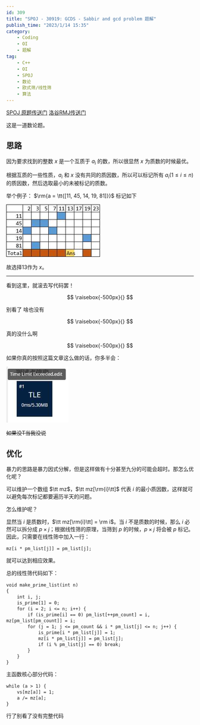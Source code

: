 ```yaml
---
id: 309
title: "SPOJ - 30919: GCDS - Sabbir and gcd problem 题解"
publish_time: "2023/1/14 15:35"
category:
    - Coding
    - OI
    - 题解
tag:
    - C++
    - OI
    - SPOJ
    - 数论
    - 欧式筛/线性筛
    - 算法
---
```


<a class="wp-editor-md-post-content-link" href="https://www.spoj.com/problems/GCDS/">SPOJ 原题传送门</a> <a class="wp-editor-md-post-content-link" href="https://www.luogu.com.cn/problem/SP30919">洛谷RMJ传送门</a>

这是一道数论题。

<h2>思路</h2>

因为要求找到的整数 $x$ 是一个互质于 $a_i$ 的数，所以很显然 $x$ 为质数的时候最优。

根据互质的一些性质，$a_i$ 和 $x$ 没有共同的质因数，所以可以标记所有 $a_i (1\le i\le n)$ 的质因数，然后选取最小的未被标记的质数。

举个例子：
$\rm{a = \tt{[11, 45, 14, 19, 81]}}$
标记如下

![](img/309-spoj-gcds-1.jpg)

故选择13作为 $x$。

<hr />

看到这里，就滚去写代码罢！

<!--more-->

$$ \raisebox{-500px}{} $$

别看了 啥也没有

$$ \raisebox{-500px}{} $$

真的没什么啊

$$ \raisebox{-500px}{} $$

如果你真的按照这篇文章这么做的话，你多半会：

![](img/309-spoj-gcds-2.jpg)

<del>如果没T当我没说</del>

<h2>优化</h2>

暴力的思路是暴力因式分解，但是这样做有十分甚至九分的可能会超时。那怎么优化呢？

可以维护一个数组 $\tt mz$，$\tt mz[\rm{i}\tt]$ 代表 $i$ 的最小质因数，这样就可以避免每次标记都要遍历半天的问题。

怎么维护呢？

显然当 $i$ 是质数时，$\tt mz[\rm{i}\tt] = \rm i$。当 $i$ 不是质数的时候，那么 $i$ 必然可以拆分成 $p\times j$；根据线性筛的原理，当筛到 $p$ 的时候，$p\times j$ 将会被 $p$ 标记。因此，只需要在线性筛中加入一行：

```
mz[i * pm_list[j]] = pm_list[j];
```

就可以达到相应效果。

总的线性筛代码如下：

```
void make_prime_list(int n)
{
    int i, j;
    is_prime[1] = 0;
    for (i = 2; i <= n; i++) {
        if (is_prime[i] == 0) pm_list[++pm_count] = i, mz[pm_list[pm_count]] = i;
        for (j = 1; j <= pm_count && i * pm_list[j] <= n; j++) {
            is_prime[i * pm_list[j]] = 1;
            mz[i * pm_list[j]] = pm_list[j];
            if (i % pm_list[j] == 0) break;
        }
    }
}
```

主函数核心部分代码：

```
while (a > 1) {
    vs[mz[a]] = 1;
    a /= mz[a];
}
```

行了别看了没有完整代码
